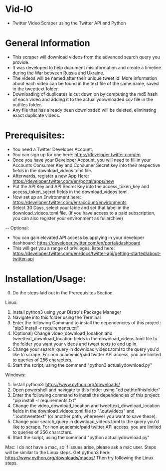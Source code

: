 # Vid-IO
- Twitter Video Scraper using the Twitter API and Python

# General Information
- This scraper will download videos from the advanced search query you provide.
- It was developed to help document misinformation and create a timeline during the War between Russia and Ukraine.
- The videos will be named after their unique tweet id. More information about each video can be found in the text file of the same name, saved in the tweettext folder.
- Downloading of duplicates is cut down on by computing the md5 hash of each video and adding it to the actuallydownloaded.csv file in the outfiles folder.
- Any file that has already been downloaded will be deleted, eliminating exact duplicate videos.

# Prerequisites:
- You need a Twitter Developer Account.
- You can sign up for one here: https://developer.twitter.com/en
- Once you have your Developer Account, you will need to fill in your Accounts Consumer Key and Consumer Secret key into their respective fields in the download_videos.toml file.
- Afterwards, register a new App Here: https://developer.twitter.com/en/portal/apps/new
- Put the API Key and API Secret Key into the access_token_key and access_token_secret fields in the download_videos.toml.
- Now set up an Environment here: https://developer.twitter.com/en/account/environments
- Select 30 Days, select your lable and set that label in the download_videos.toml file.
(If you have access to a paid subscription, you can also register your environment as fullarchive)

-- Optional:
- You can gain elevated API access by applying in your developer dashboard: https://developer.twitter.com/en/portal/dashboard
- This will get you a range of privileges, listed here: https://developer.twitter.com/en/docs/twitter-api/getting-started/about-twitter-api


# Installation/Usage:
0. Do the steps laid out in the Prerequisites Section.

Linux: 
1. Install python3 using your Distro's Package Manager
2. Navigate into this folder using the Terminal
3. Enter the following Command to install the dependencies of this project: "pip3 install -r requirements.txt"
4. (Optional) Change video_download_location and tweettext_download_location fields in the download_videos.toml file to the folder you want your videos and tweet texts to end up in.
5. Change your search_query in download_videos.toml to the query you'd like to scrape. For non academic/paid twitter API access, you are limited to queries of 256 characters.
6. Start the script, using the command "python3 actuallydownload.py"

Windows:
1. Install python3: https://www.python.org/downloads/
2. Open powershell and navigate to this folder using "cd pathtofthisfolder"
3. Enter the following command to install the dependencies of this project: "pip install -r requirements.txt"
4. Change the video_download_location and tweettext_download_location fields in the download_videos.toml file to ".\out\videos\" and ".\out\tweettext\" (or another path, whereever you want to save these). 
5. Change your search_query in download_videos.toml to the query you'd like to scrape. For non academic/paid twitter API access, you are limited to queries of 256 characters.
6. Start the script, using the command "python actuallydownload.py"

Mac:
I do not have a mac, so if issues arise, please ask a mac user. 
Steps will be similar to the Linux steps.
Get python3 here: https://www.python.org/downloads/macos/
Then try following the Linux steps.
